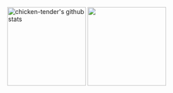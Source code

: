 <img align="center" style="height:180px" src="https://github-readme-stats.vercel.app/api?username=chicken-tender&show_icons=true&include_all_commits=true&theme=nord&hide_border=true" alt="chicken-tender's github stats" /></a>
<img align="center" style="height:180px" src="https://github-readme-stats.vercel.app/api/top-langs/?username=chicken-tender&layout=compact&theme=nord&hide_border=true" /></a> 
